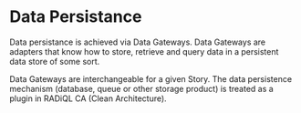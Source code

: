 # Data Persistance

Data persistance is achieved via Data Gateways. Data Gateways are adapters 
that know how to store, retrieve and query data in a persistent data store of 
some sort.

Data Gateways are interchangeable for a given Story. The data persistence 
mechanism (database, queue or other storage product) is treated as a plugin
in RADiQL CA (Clean Architecture).